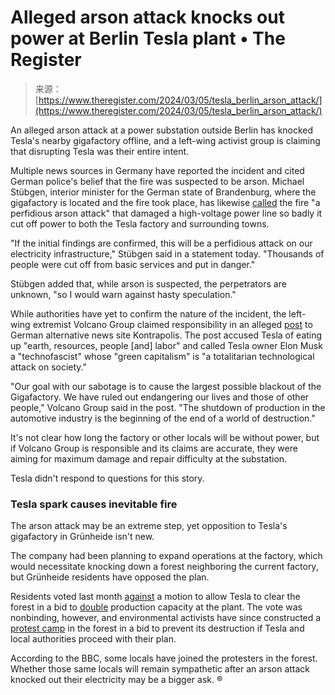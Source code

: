 <!--yml
category: 未分类
date: 2024-05-27 14:38:02
-->

# Alleged arson attack knocks out power at Berlin Tesla plant • The Register

> 来源：[https://www.theregister.com/2024/03/05/tesla_berlin_arson_attack/](https://www.theregister.com/2024/03/05/tesla_berlin_arson_attack/)

An alleged arson attack at a power substation outside Berlin has knocked Tesla's nearby gigafactory offline, and a left-wing activist group is claiming that disrupting Tesla was their entire intent.

Multiple news sources in Germany have reported the incident and cited German police's belief that the fire was suspected to be arson. Michael Stübgen, interior minister for the German state of Brandenburg, where the gigafactory is located and the fire took place, has likewise [called](https://mik.brandenburg.de/mik/de/start/service/presse/pressemitteilungen/detail-pm-und-meldungen/~05-03-2024-anschlag-auf-strominfrastruktur#) the fire "a perfidious arson attack" that damaged a high-voltage power line so badly it cut off power to both the Tesla factory and surrounding towns.

"If the initial findings are confirmed, this will be a perfidious attack on our electricity infrastructure," Stübgen said in a statement today. "Thousands of people were cut off from basic services and put in danger."

Stübgen added that, while arson is suspected, the perpetrators are unknown, "so I would warn against hasty speculation."

While authorities have yet to confirm the nature of the incident, the left-wing extremist Volcano Group claimed responsibility in an alleged [post](https://kontrapolis.info/12465/) to German alternative news site Kontrapolis. The post accused Tesla of eating up "earth, resources, people [and] labor" and called Tesla owner Elon Musk a "technofascist" whose "green capitalism" is "a totalitarian technological attack on society."

"Our goal with our sabotage is to cause the largest possible blackout of the Gigafactory. We have ruled out endangering our lives and those of other people," Volcano Group said in the post. "The shutdown of production in the automotive industry is the beginning of the end of a world of destruction."

It's not clear how long the factory or other locals will be without power, but if Volcano Group is responsible and its claims are accurate, they were aiming for maximum damage and repair difficulty at the substation.

Tesla didn't respond to questions for this story.

### Tesla spark causes inevitable fire

The arson attack may be an extreme step, yet opposition to Tesla's gigafactory in Grünheide isn't new.

The company had been planning to expand operations at the factory, which would necessitate knocking down a forest neighboring the current factory, but Grünheide residents have opposed the plan.

Residents voted last month [against](https://www.reuters.com/business/autos-transportation/tesla-faces-rejection-locals-plans-expand-german-site-2024-02-20/) a motion to allow Tesla to clear the forest in a bid to [double](https://www.euronews.com/next/2023/07/21/tesla-aims-to-double-production-capacity-in-german-gigafactory-targeting-1-million-evs-ann) production capacity at the plant. The vote was nonbinding, however, and environmental activists have since constructed a [protest camp](https://www.bbc.com/news/av/world-europe-68464382) in the forest in a bid to prevent its destruction if Tesla and local authorities proceed with their plan.

According to the BBC, some locals have joined the protesters in the forest. Whether those same locals will remain sympathetic after an arson attack knocked out their electricity may be a bigger ask. ®